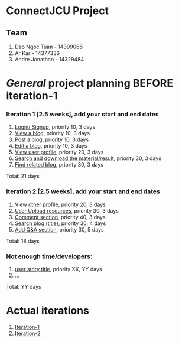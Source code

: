 # ConnectJCU Project

## Team

1. Dao Ngoc Tuan - 14399066
2. Ar Kar - 14377336
3. Andre Jonathan - 14329484

# _General_ project planning BEFORE iteration-1

### Iteration 1 [2.5 weeks], add your start and end dates

1. [Login/ Signup](./user_stories/user_story_01_title.md), priority 10, 3 days
2. [View a blog](./user_stories/user_story_01_title.md), priority 10, 3 days
3. [Post a blog](./user_stories/user_story_01_title.md), priority 10, 3 days
4. [Edit a blog](./user_stories/user_story_01_title.md), priority 10, 3 days
5. [View user profile](./user_stories/user_story_01_title.md), priority 20, 3 days
6. [Search and download the material/result](./user_stories/user_story_01_title.md), priority 30, 3 days
7. [Find related blog](./user_stories/user_story_01_title.md), priority 30, 3 days

Total: 21 days

### Iteration 2 [2.5 weeks], add your start and end dates

1. [View other profile](./user_stories/user_story_01_title.md), priority 20, 3 days
2. [User Upload resources](./user_stories/user_story_01_title.md), priority 30, 3 days
3. [Comment section](./user_stories/user_story_01_title.md), priority 40, 3 days
4. [Search blog (title)](./user_stories/user_story_01_title.md), priority 30, 4 days
5. [Add Q&A section](./user_stories/user_story_01_title.md), priority 30, 5 days

Total: 18 days

### Not enough time/developers:

1. [user story title](./user_stories/user_story_01_title.md), priority XX, YY days
2. ...

Total: YY days

# Actual iterations

1. [Iteration-1](./iteration_1.md)
2. [Iteration-2](./iteration_2.md)
